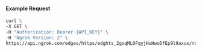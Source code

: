 <!-- Code generated for API Clients. DO NOT EDIT. -->

#### Example Request

```bash
curl \
-X GET \
-H "Authorization: Bearer {API_KEY}" \
-H "Ngrok-Version: 2" \
https://api.ngrok.com/edges/https/edghts_2gsqML0FqyjHuHwoDfEp9l9axux/routes/edghtsrt_2gsqMMUh3BNH1d6pGSO6kz15qye/backend
```
